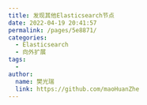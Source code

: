 ```yaml
---
title: 发现其他Elasticsearch节点
date: 2022-04-19 20:41:57
permalink: /pages/5e8871/
categories:
  - Elasticsearch
  - 向外扩展
tags:
  - 
author: 
  name: 樊光瑞
  link: https://github.com/maoHuanZhe
---
```

